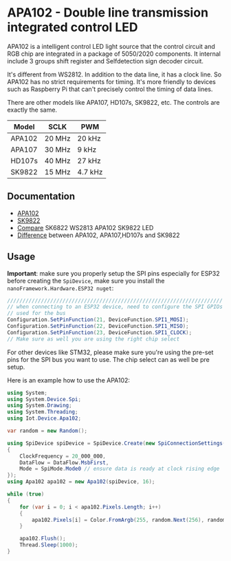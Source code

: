 ﻿# APA102 - Double line transmission integrated control LED

APA102 is a intelligent control LED light source that the control circuit and RGB chip are integrated in a package of 5050/2020 components. It internal include 3 groups shift register and Selfdetection sign decoder circuit.

It's different from WS2812. In addition to the data line, it has a clock line. So APA102 has no strict requirements for timing. It's more friendly to devices such as Raspberry Pi that can't precisely control the timing of data lines.

There are other models like APA107, HD107s, SK9822, etc. The controls are exactly the same.

Model  | SCLK   | PWM
-------|--------|--------
APA102 | 20 MHz | 20 kHz
APA107 | 30 MHz | 9 kHz  
HD107s | 40 MHz | 27 kHz
SK9822 | 15 MHz | 4.7 kHz

## Documentation

- [APA102](https://cdn.instructables.com/ORIG/FC0/UYH5/IOA9KN8K/FC0UYH5IOA9KN8K.pdf)
- [SK9822](https://cdn.instructables.com/ORIG/F66/Q8GE/IOA9KN8U/F66Q8GEIOA9KN8U.pdf)
- [Compare](https://www.instructables.com/id/Compare-SK6822-WS2813-APA102-SK9822/) SK6822 WS2813 APA102 SK9822 LED
- [Difference](https://www.rose-lighting.com/the-difference-of-hd107s-apa107-sk9822led/) between APA102, APA107,HD107s and SK9822

## Usage

**Important**: make sure you properly setup the SPI pins especially for ESP32 before creating the `SpiDevice`, make sure you install the `nanoFramework.Hardware.ESP32 nuget`:

```csharp
//////////////////////////////////////////////////////////////////////
// when connecting to an ESP32 device, need to configure the SPI GPIOs
// used for the bus
Configuration.SetPinFunction(21, DeviceFunction.SPI1_MOSI);
Configuration.SetPinFunction(22, DeviceFunction.SPI1_MISO);
Configuration.SetPinFunction(23, DeviceFunction.SPI1_CLOCK);
// Make sure as well you are using the right chip select
```

For other devices like STM32, please make sure you're using the pre-set pins for the SPI bus you want to use. The chip select can as well be pre setup.

Here is an example how to use the APA102:

```csharp
using System;
using System.Device.Spi;
using System.Drawing;
using System.Threading;
using Iot.Device.Apa102;

var random = new Random();

using SpiDevice spiDevice = SpiDevice.Create(new SpiConnectionSettings(1, 42)
{
    ClockFrequency = 20_000_000,
    DataFlow = DataFlow.MsbFirst,
    Mode = SpiMode.Mode0 // ensure data is ready at clock rising edge
});
using Apa102 apa102 = new Apa102(spiDevice, 16);

while (true)
{
    for (var i = 0; i < apa102.Pixels.Length; i++)
    {
        apa102.Pixels[i] = Color.FromArgb(255, random.Next(256), random.Next(256), random.Next(256));
    }

    apa102.Flush();
    Thread.Sleep(1000);
}
```
